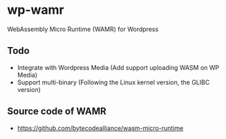 # wp-wamr
WebAssembly Micro Runtime (WAMR) for Wordpress

## Todo
  * Integrate with Wordpress Media (Add support uploading WASM on WP Media)
  * Support multi-binary (Following the Linux kernel version, the GLIBC version)

## Source code of WAMR
  * https://github.com/bytecodealliance/wasm-micro-runtime
